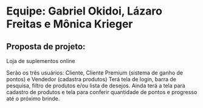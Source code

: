# Equipe: Gabriel Okidoi, Lázaro Freitas e Mônica Krieger

## Proposta de projeto: 
Loja de suplementos online

Serão os três usuários: Cliente, Cliente Premium (sistema de ganho de pontos) e Vendedor (cadastra produtos)
Terá tela de login, barra de pesquisa, filtro de produtos e/ou lista de desejos. Ainda terá a tela para cadastro de produtos e tela para conferir quantidade de pontos e progresso até o próximo brinde.
